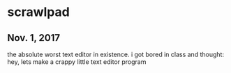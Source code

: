 # scrawlpad

## Nov. 1, 2017

the absolute worst text editor in existence. i got bored in class and thought: hey, lets make a crappy little text editor program
